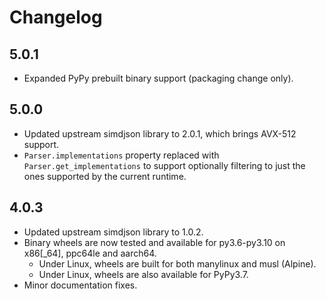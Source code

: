 # Changelog

## 5.0.1

- Expanded PyPy prebuilt binary support (packaging change only).

## 5.0.0

- Updated upstream simdjson library to 2.0.1, which brings AVX-512 support.
- `Parser.implementations` property replaced with `Parser.get_implementations`
  to support optionally filtering to just the ones supported by the current
  runtime.

## 4.0.3

- Updated upstream simdjson library to 1.0.2.
- Binary wheels are now tested and available for py3.6-py3.10 on x86[_64],
  ppc64le and aarch64.
  - Under Linux, wheels are built for both manylinux and musl (Alpine).
  - Under Linux, wheels are also available for PyPy3.7.
- Minor documentation fixes.
